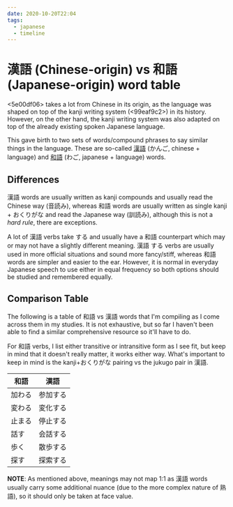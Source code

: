 ```yaml
---
date: 2020-10-20T22:04
tags:
  - japanese
  - timeline
---
```


# 漢語 (Chinese-origin) vs 和語 (Japanese-origin) word table


<5e00df06> takes a lot from Chinese in its origin, as the language was shaped
on top of the kanji writing system (<99eaf9c2>) in its history. However, on the
other hand, the kanji writing system was also adapted on top of the already
existing spoken Japanese language.

This gave birth to two sets of words/compound phrases to say similar things in
the language. These are so-called [漢語](https://en.wiktionary.org/wiki/%E6%BC%A2%E8%AA%9E#Japanese)
(かんご, chinese + language) and [和語](https://en.wiktionary.org/wiki/%E5%92%8C%E8%AA%9E)
(わご, japanese + language) words.

## Differences

漢語 words are usually written as kanji compounds and usually read the Chinese
way (音読み), whereas 和語 words are usually written as single kanji +
おくりがな and read the Japanese way (訓読み), although this is not a *hard*
*rule*, there are exceptions.

A lot of 漢語 verbs take する and usually have a 和語 counterpart which may or
may not have a slightly different meaning. 漢語 する verbs are usually used in
more official situations and sound more fancy/stiff, whereas 和語 words are
simpler and easier to the ear. However, it is normal in everyday Japanese
speech to use either in equal frequency so both options should be studied and
remembered equally.

## Comparison Table

The following is a table of 和語 vs 漢語 words that I'm compiling as I come
across them in my studies. It is not exhaustive, but so far I haven't been able
to find a similar comprehensive resource so it'll have to do.

For 和語 verbs, I list either transitive or intransitive form as I see fit, but
keep in mind that it doesn't really matter, it works either way. What's
important to keep in mind is the kanji+おくりがな pairing vs the jukugo pair in
漢語.

| 和語       | 漢語       |
|------------|------------|
| 加わる     | 参加する   |
| 変わる     | 変化する   |
| 止まる     | 停止する   |
| 話す       | 会話する   |
| 歩く       | 散歩する   |
| 探す       | 探索する   |

**NOTE**: As mentioned above, meanings may not map 1:1 as 漢語 words usually
carry some additional nuance (due to the more complex nature of 熟語), so it
should only be taken at face value.

